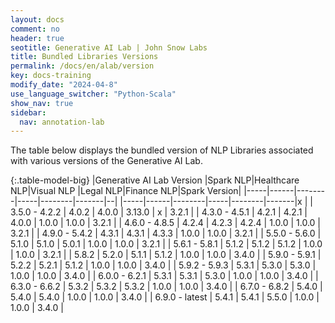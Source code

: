 ```yaml
---
layout: docs
comment: no
header: true
seotitle: Generative AI Lab | John Snow Labs
title: Bundled Libraries Versions
permalink: /docs/en/alab/version
key: docs-training
modify_date: "2024-04-8"
use_language_switcher: "Python-Scala"
show_nav: true
sidebar:
  nav: annotation-lab
---
```


The table below displays the bundled version of NLP Libraries associated with various versions of the Generative AI Lab.

{:.table-model-big}
|Generative AI Lab Version |Spark NLP|Healthcare NLP|Visual NLP |Legal NLP|Finance NLP|Spark Version|
|-----|------|--------|-----|--------|-------|--|
|-----|------|--------|-----|--------|-------|x |
| 3.5.0 - 4.2.2 | 4.0.2 | 4.0.0 | 3.13.0 |  x | 3.2.1 |
| 4.3.0 - 4.5.1 | 4.2.1 | 4.2.1 | 4.0.0 | 1.0.0 | 1.0.0 | 3.2.1 |
| 4.6.0 - 4.8.5 | 4.2.4 | 4.2.3 | 4.2.4 | 1.0.0 | 1.0.0 | 3.2.1 |
| 4.9.0 - 5.4.2 | 4.3.1 | 4.3.1 | 4.3.3 | 1.0.0 | 1.0.0 | 3.2.1 |
| 5.5.0 - 5.6.0 | 5.1.0 | 5.1.0 | 5.0.1 | 1.0.0 | 1.0.0 | 3.2.1 |
| 5.6.1 - 5.8.1 | 5.1.2 | 5.1.2 | 5.1.2 | 1.0.0 | 1.0.0 | 3.2.1 |
| 5.8.2 | 5.2.0 | 5.1.1 | 5.1.2 | 1.0.0 | 1.0.0 | 3.4.0 |
| 5.9.0 - 5.9.1 | 5.2.2 | 5.2.1 | 5.1.2 | 1.0.0 | 1.0.0 | 3.4.0 |
| 5.9.2 - 5.9.3 | 5.3.1 | 5.3.0 | 5.3.0 | 1.0.0 | 1.0.0 | 3.4.0 |
| 6.0.0 - 6.2.1 | 5.3.1 | 5.3.1 | 5.3.0 | 1.0.0 | 1.0.0 | 3.4.0 |
| 6.3.0 - 6.6.2 | 5.3.2 | 5.3.2 | 5.3.2 | 1.0.0 | 1.0.0 | 3.4.0 |
| 6.7.0 - 6.8.2 | 5.4.0 | 5.4.0 | 5.4.0 | 1.0.0 | 1.0.0 | 3.4.0 |
| 6.9.0 - latest | 5.4.1 | 5.4.1 | 5.5.0 | 1.0.0 | 1.0.0 | 3.4.0 |